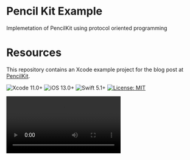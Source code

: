 # Pencil Kit Example
Implemetation of PencilKit using protocol oriented programming  


# Resources
This repository contains an Xcode example project for the blog post at [PencilKit](https://medium.com/@yoellev8/).

![Xcode 11.0+](https://img.shields.io/badge/Xcode-11.0%2B-blue.svg)
![iOS 13.0+](https://img.shields.io/badge/iOS-13.0%2B-blue.svg)
![Swift 5.1+](https://img.shields.io/badge/Swift-5.1%2B-orange.svg)
[![License: MIT](https://img.shields.io/badge/License-MIT-yellow.svg)](https://opensource.org/licenses/MIT)



![PencilKitOverview](https://pencilkit.s3-us-west-2.amazonaws.com/PencilKitOverView3.mp4)
